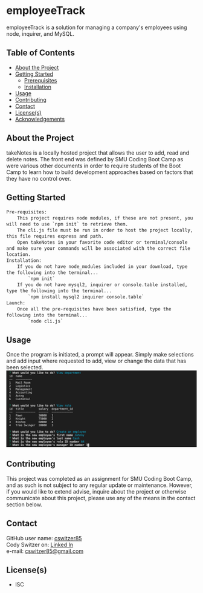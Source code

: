 # employeeTrack
employeeTrack is a solution for managing a company's employees using node, inquirer, and MySQL.

<!-- TABLE OF CONTENTS -->
## Table of Contents

* [About the Project](#About-the-project)
* [Getting Started](#Getting-started)
  * [Prerequisites](#Prerequisites)
  * [Installation](#Installation)
* [Usage](#Usage)
* [Contributing](#Contributing)
* [Contact](#Contact)
* [License(s)](#License(s))
* [Acknowledgements](#Acknowledgements)

## About the Project
takeNotes is a locally hosted project that allows the user to add, read and delete notes. The front end was defined by SMU Coding Boot Camp as were various other documents in order to require students of the Boot Camp to learn how to build development approaches based on factors that they have no control over.

## Getting Started
    Pre-requisites:
        This project requires node modules, if these are not present, you will need to use `npm init` to retrieve them.
        The cli.js file must be run in order to host the project locally, this file requires express and path.
        Open takeNotes in your favorite code editor or terminal/console and make sure your commands will be associated with the correct file location.
    Installation:
        If you do not have node_modules included in your download, type the following into the terminal...
            `npm init`
        If you do not have mysql2, inquirer or console.table installed, type the following into the terminal...
            `npm install mysql2 inquirer console.table`
    Launch:
        Once all the pre-requisites have been satisfied, type the following into the terminal...
            `node cli.js`


## Usage
Once the program is initiated, a prompt will appear. Simply make selections and add input where requested to add, view or change the data that has been selected.
![alt text](https://github.com/cswitzer85/employeeTrack/blob/master/Assets/employeTrackAddEmployee.png?raw=true)


## Contributing
This project was completed as an assignment for SMU Coding Boot Camp, and as such is not subject to any regular update or maintenance. However, if you would like to extend advise, inquire about the project or otherwise communicate about this project, please use any of the means in the contact section below.


## Contact
GitHub user name:   [cswitzer85](https://github.com/cswitzer85 "cswitzer85's GitHub")  
Cody Switzer on:    [Linked In](https://www.linkedin.com/in/cody-switzer-1429593a/ "cody-switzer-1429593a's Linked In")  
e-mail:             cswitzer85@gmail.com  

## License(s)
* ISC

<!-- ## Acknowledgements -->